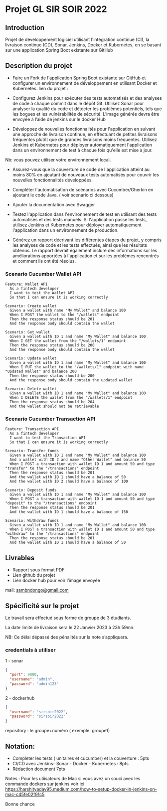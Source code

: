 # Projet GL SIR SOIR 2022

## Introduction
Projet de développement logiciel utilisant l'intégration continue (CI), la livraison continue (CD), Sonar, Jenkins, Docker et Kubernetes, en se basant sur une application Spring Boot existante sur GitHub

## Description du projet
- Faire un Fork de l'application Spring Boot existante sur GitHub et configurer un environnement de développement en utilisant Docker et Kubernetes.
lien du projet :

- Configurez Jenkins pour exécuter des tests automatisés et des analyses de code à chaque commit dans le dépôt Git. Utilisez Sonar pour analyser la qualité du code et détecter les problèmes potentiels, tels que les bogues et les vulnérabilités de sécurité. L’image générée devra être envoyée à l’aide de jenkins sur le docker Hub

- Développez de nouvelles fonctionnalités pour l'application en suivant une approche de livraison continue, en effectuant de petites livraisons fréquentes plutôt que de grandes livraisons moins fréquentes. Utilisez Jenkins et Kubernetes pour déployer automatiquement l'application dans un environnement de test à chaque fois qu'elle est mise à jour.

Nb: vous pouvez utiliser votre environnement local.

- Assurez-vous que la couverture de code de l'application atteint au moins 80% en ajoutant de nouveaux tests automatisés pour couvrir les nouvelles fonctionnalités développées.

- Compléter l'automatisation de scénarios avec Cucumber/Gherkin en ajoutant le code Java. ( voir scénario ci dessous)

- Ajouter la documentation avec Swagger

- Testez l'application dans l'environnement de test en utilisant des tests automatisés et des tests manuels. Si l'application passe les tests, utilisez Jenkins et Kubernetes pour déployer automatiquement l'application dans un environnement de production.

- Générez un rapport décrivant les différentes étapes du projet, y compris les analyses de code et les tests effectués, ainsi que les résultats obtenus. Le rapport devrait également inclure des informations sur les améliorations apportées à l'application et sur les problèmes rencontrés et comment ils ont été résolus.

### Scenario Cucumber Wallet API
```gherkin
Feature: Wallet API
  As a fintech developer
  I want to test the Wallet API
  So that I can ensure it is working correctly

Scenario: Create wallet
  Given a wallet with name "My Wallet" and balance 100
  When I POST the wallet to the "/wallets" endpoint
  Then the response status should be 201
  And the response body should contain the wallet

Scenario: Get wallet
  Given a wallet with ID 1 and name "My Wallet" and balance 100
  When I GET the wallet from the "/wallets/1" endpoint
  Then the response status should be 200
  And the response body should contain the wallet

Scenario: Update wallet
  Given a wallet with ID 1 and name "My Wallet" and balance 100
  When I PUT the wallet to the "/wallets/1" endpoint with name "Updated Wallet" and balance 200
  Then the response status should be 200
  And the response body should contain the updated wallet

Scenario: Delete wallet
  Given a wallet with ID 1 and name "My Wallet" and balance 100
  When I DELETE the wallet from the "/wallets/1" endpoint
  Then the response status should be 204
  And the wallet should not be retrievable

```

### Scenario Cucumber Transaction API
```gherkin
Feature: Transaction API
  As a fintech developer
  I want to test the Transaction API
  So that I can ensure it is working correctly

Scenario: Transfer funds
  Given a wallet with ID 1 and name "My Wallet" and balance 100
  And a wallet with ID 2 and name "Other Wallet" and balance 50
  When I POST a transaction with wallet ID 1 and amount 50 and type "transfer" to the "/transactions" endpoint
  Then the response status should be 201
  And the wallet with ID 1 should have a balance of 50
  And the wallet with ID 2 should have a balance of 100

Scenario: Deposit funds
  Given a wallet with ID 1 and name "My Wallet" and balance 100
  When I POST a transaction with wallet ID 1 and amount 50 and type "deposit" to the "/transactions" endpoint
  Then the response status should be 201
  And the wallet with ID 1 should have a balance of 150

Scenario: Withdraw funds
  Given a wallet with ID 1 and name "My Wallet" and balance 100
  When I POST a transaction with wallet ID 1 and amount 50 and type "withdraw" to the "/transactions" endpoint
  Then the response status should be 201
  And the wallet with ID 1 should have a balance of 50
```


## Livrables
- Rapport sous format PDF
- Lien github du projet
- Lien docker hub pour voir l’image envoyée

mail: sambndongo@gmail.com

## Spécificité sur le projet
Le travail sera effectué sous forme de groupe de 3 étudiants.

La date limite de livraison sera le 22 Janvier 2023 à 23h:59mn.

NB: Ce délai dépassé des pénalités sur la note s’appliquera.



### credentials à utiliser 
1 - sonar
```json
{
  "port": 9000,
  "username": "admin",
  "password": "admin123"
}
```

2 - dockerhub
```json
{
  "username": "sirsoir2022",
  "password": "sirsoir2022"
}
```
repository : le groupe+numéro ( exemple: groupe1)



## Notation:
- Completer les tests ( unitaires et cucumber) et la couverture : 5pts
- CI/CD avec Jenkins- Sonar - Docker - Kubernetes :  8pts
- Rédaction document 7pts


Notes :
Pour les utiisateurs de Mac si vous avez un souci avec les commande dockers sur jenkins voir ici https://harshityadav95.medium.com/how-to-setup-docker-in-jenkins-on-mac-c45fe02f91c5

Bonne chance
